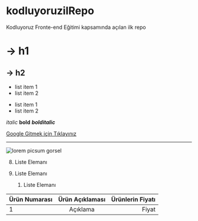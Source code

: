# kodluyoruzilRepo
Kodluyoruz Fronte-end Eğitimi kapsamında açılan ilk repo

# -> h1
## -> h2

- list item 1
- list item 2

* list item 1
* list item 2

*italic* **bold** ***bolditalic***

[Google Gitmek için Tıklayınız](http://google.com)

---

![lorem picsum gorsel](https://picsum.photos/200/300)

8. Liste Elemanı

13. Liste Elemanı
    1. Liste Elemanı

| Ürün Numarası | Ürün Açıklaması | Ürünlerin Fiyatı |
|:-- | :--: | --: |
| 1 | Açıklama | Fiyat |

